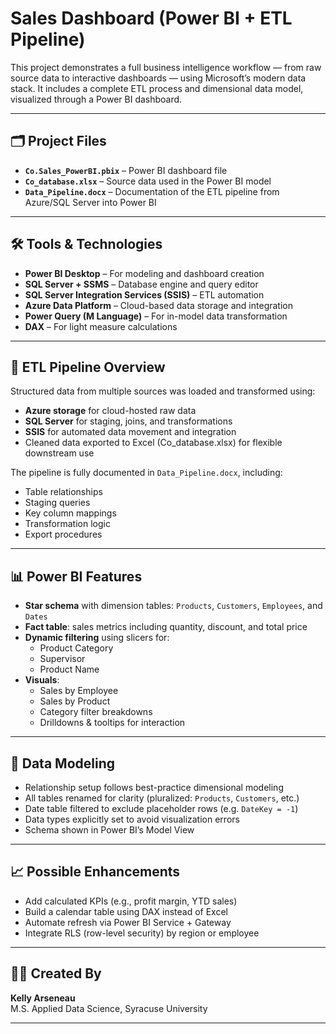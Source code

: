 # Sales Dashboard (Power BI + ETL Pipeline)

This project demonstrates a full business intelligence workflow — from raw source data to interactive dashboards — using Microsoft’s modern data stack. It includes a complete ETL process and dimensional data model, visualized through a Power BI dashboard.

---

## 🗂️ Project Files

- **`Co.Sales_PowerBI.pbix`** – Power BI dashboard file  
- **`Co_database.xlsx`** – Source data used in the Power BI model  
- **`Data_Pipeline.docx`** – Documentation of the ETL pipeline from Azure/SQL Server into Power BI

---

## 🛠️ Tools & Technologies

- **Power BI Desktop** – For modeling and dashboard creation  
- **SQL Server + SSMS** – Database engine and query editor  
- **SQL Server Integration Services (SSIS)** – ETL automation  
- **Azure Data Platform** – Cloud-based data storage and integration  
- **Power Query (M Language)** – For in-model data transformation  
- **DAX** – For light measure calculations

---

## 🔁 ETL Pipeline Overview

Structured data from multiple sources was loaded and transformed using:

- **Azure storage** for cloud-hosted raw data
- **SQL Server** for staging, joins, and transformations
- **SSIS** for automated data movement and integration
- Cleaned data exported to Excel (Co_database.xlsx) for flexible downstream use

The pipeline is fully documented in `Data_Pipeline.docx`, including:
- Table relationships
- Staging queries
- Key column mappings
- Transformation logic
- Export procedures

---

## 📊 Power BI Features

- **Star schema** with dimension tables: `Products`, `Customers`, `Employees`, and `Dates`
- **Fact table**: sales metrics including quantity, discount, and total price
- **Dynamic filtering** using slicers for:
  - Product Category
  - Supervisor
  - Product Name
- **Visuals**:
  - Sales by Employee
  - Sales by Product
  - Category filter breakdowns
  - Drilldowns & tooltips for interaction

---

## 🤖 Data Modeling

- Relationship setup follows best-practice dimensional modeling
- All tables renamed for clarity (pluralized: `Products`, `Customers`, etc.)
- Date table filtered to exclude placeholder rows (e.g. `DateKey = -1`)
- Data types explicitly set to avoid visualization errors
- Schema shown in Power BI’s Model View

---

## 📈 Possible Enhancements

- Add calculated KPIs (e.g., profit margin, YTD sales)
- Build a calendar table using DAX instead of Excel
- Automate refresh via Power BI Service + Gateway
- Integrate RLS (row-level security) by region or employee

---

## 👩‍💻 Created By

**Kelly Arseneau**  
M.S. Applied Data Science, Syracuse University  

---

